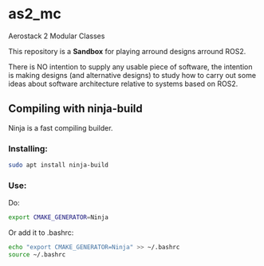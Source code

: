 # as2_mc

Aerostack 2 Modular Classes

This repository is a **Sandbox** for playing arround designs arround ROS2.

There is NO intention to supply any usable piece of software, the intention
is making designs (and alternative designs) to study how to carry out some
ideas about software architecture relative to systems based on ROS2.

## Compiling with ninja-build

Ninja is a fast compiling builder.

### Installing:

```bash
sudo apt install ninja-build
```

### Use:

Do:

```bash
export CMAKE_GENERATOR=Ninja
```

Or add it to .bashrc:

```bash
echo "export CMAKE_GENERATOR=Ninja" >> ~/.bashrc
source ~/.bashrc
```